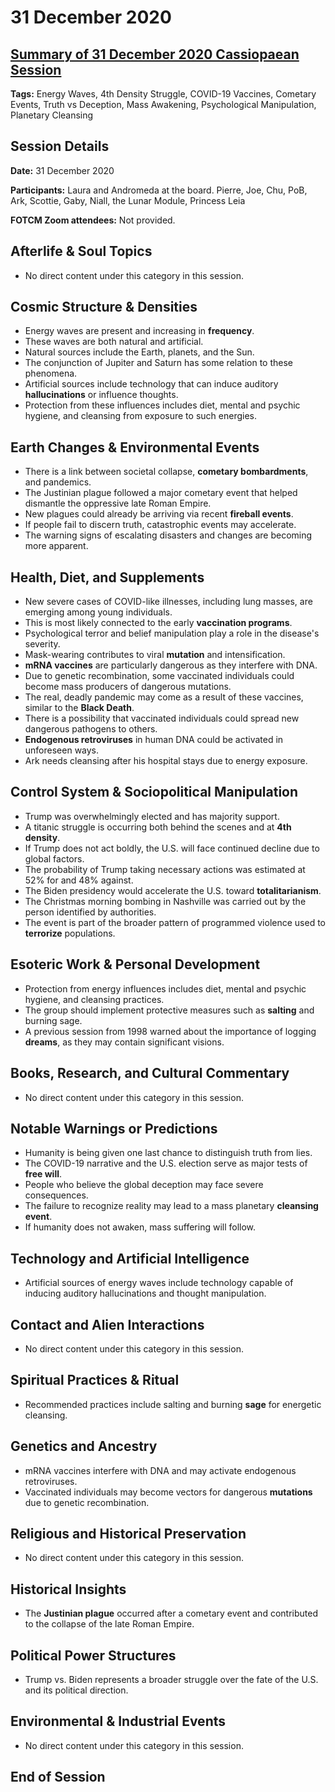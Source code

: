 # 31 December 2020

## [Summary of 31 December 2020 Cassiopaean Session](https://cassiopaea.org/forum/threads/session-31-december-2020.49951/)

**Tags:** Energy Waves, 4th Density Struggle, COVID-19 Vaccines, Cometary Events, Truth vs Deception, Mass Awakening, Psychological Manipulation, Planetary Cleansing

## Session Details

**Date:** 31 December 2020

**Participants:** Laura and Andromeda at the board. Pierre, Joe, Chu, PoB, Ark, Scottie, Gaby, Niall, the Lunar Module, Princess Leia

**FOTCM Zoom attendees:** Not provided.

## Afterlife & Soul Topics

- No direct content under this category in this session.

## Cosmic Structure & Densities

- Energy waves are present and increasing in **frequency**.
- These waves are both natural and artificial.
- Natural sources include the Earth, planets, and the Sun.
- The conjunction of Jupiter and Saturn has some relation to these phenomena.
- Artificial sources include technology that can induce auditory **hallucinations** or influence thoughts.
- Protection from these influences includes diet, mental and psychic hygiene, and cleansing from exposure to such energies.

## Earth Changes & Environmental Events

- There is a link between societal collapse, **cometary bombardments**, and pandemics.
- The Justinian plague followed a major cometary event that helped dismantle the oppressive late Roman Empire.
- New plagues could already be arriving via recent **fireball events**.
- If people fail to discern truth, catastrophic events may accelerate.
- The warning signs of escalating disasters and changes are becoming more apparent.

## Health, Diet, and Supplements

- New severe cases of COVID-like illnesses, including lung masses, are emerging among young individuals.
- This is most likely connected to the early **vaccination programs**.
- Psychological terror and belief manipulation play a role in the disease's severity.
- Mask-wearing contributes to viral **mutation** and intensification.
- **mRNA vaccines** are particularly dangerous as they interfere with DNA.
- Due to genetic recombination, some vaccinated individuals could become mass producers of dangerous mutations.
- The real, deadly pandemic may come as a result of these vaccines, similar to the **Black Death**.
- There is a possibility that vaccinated individuals could spread new dangerous pathogens to others.
- **Endogenous retroviruses** in human DNA could be activated in unforeseen ways.
- Ark needs cleansing after his hospital stays due to energy exposure.

## Control System & Sociopolitical Manipulation

- Trump was overwhelmingly elected and has majority support.
- A titanic struggle is occurring both behind the scenes and at **4th density**.
- If Trump does not act boldly, the U.S. will face continued decline due to global factors.
- The probability of Trump taking necessary actions was estimated at 52% for and 48% against.
- The Biden presidency would accelerate the U.S. toward **totalitarianism**.
- The Christmas morning bombing in Nashville was carried out by the person identified by authorities.
- The event is part of the broader pattern of programmed violence used to **terrorize** populations.

## Esoteric Work & Personal Development

- Protection from energy influences includes diet, mental and psychic hygiene, and cleansing practices.
- The group should implement protective measures such as **salting** and burning sage.
- A previous session from 1998 warned about the importance of logging **dreams**, as they may contain significant visions.

## Books, Research, and Cultural Commentary

- No direct content under this category in this session.

## Notable Warnings or Predictions

- Humanity is being given one last chance to distinguish truth from lies.
- The COVID-19 narrative and the U.S. election serve as major tests of **free will**.
- People who believe the global deception may face severe consequences.
- The failure to recognize reality may lead to a mass planetary **cleansing event**.
- If humanity does not awaken, mass suffering will follow.

## Technology and Artificial Intelligence

- Artificial sources of energy waves include technology capable of inducing auditory hallucinations and thought manipulation.

## Contact and Alien Interactions

- No direct content under this category in this session.

## Spiritual Practices & Ritual

- Recommended practices include salting and burning **sage** for energetic cleansing.

## Genetics and Ancestry

- mRNA vaccines interfere with DNA and may activate endogenous retroviruses.
- Vaccinated individuals may become vectors for dangerous **mutations** due to genetic recombination.

## Religious and Historical Preservation

- No direct content under this category in this session.

## Historical Insights

- The **Justinian plague** occurred after a cometary event and contributed to the collapse of the late Roman Empire.

## Political Power Structures

- Trump vs. Biden represents a broader struggle over the fate of the U.S. and its political direction.

## Environmental & Industrial Events

- No direct content under this category in this session.

## End of Session